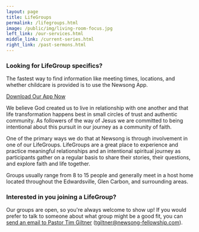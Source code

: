 ```yaml
---
layout: page
title: LifeGroups
permalink: /lifegroups.html
image: /public/img/living-room-focus.jpg
left_link: /our-services.html
middle_link: /current-series.html
right_link: /past-sermons.html
---
```


<div class="notification">
  <h3 class="title is-size-3">Looking for LifeGroup specifics?</h3>
    The fastest way to find information like meeting times, locations, and whether childcare is provided is to use the Newsong App.<br/>
    <p class="has-text-right">
      <a class="button is-primary is-outlined is-medium has-text-weight-bold" href="http://subsplash.com/newsong/app">Download Our App Now</a>
    </p>
</div>

We believe God created us to live in relationship with one another and that life transformation happens best in small circles of trust and authentic community. As followers of the way of Jesus we are committed to being intentional about this pursuit in our journey as a community of faith.

One of the primary ways we do that at Newsong is through involvement in one of our LifeGroups. LifeGroups are a great place to experience and practice meaningful relationships and an intentional spiritual journey as participants gather on a regular basis to share their stories, their questions, and explore faith and life together.

Groups usually range from 8 to 15 people and generally meet in a host home located throughout the Edwardsville, Glen Carbon, and surrounding areas.

<h3>Interested in you joining a LifeGroup?</h3>

Our groups are open, so you're always welcome to show up! If you would prefer to talk to someone about what group might be a good fit, you can <a href="mailto:tgiltner@newsong-fellowship.com?subject=Lifegroups&body=Hi%20Tim%2C%0D%0AI%27d%20like%20to%20know%20more%20about%20Lifegroups">send an email to Pastor Tim Giltner</a> (tgiltner@newsong-fellowship.com).
